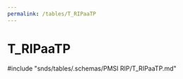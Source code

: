 ```yaml
---
permalink: /tables/T_RIPaaTP
---
```

# T\_RIPaaTP
<!-- SPDX-License-Identifier: MPL-2.0 -->

<!-- ATTENTION : Ne pas supprimer ou modifier la ligne ci-dessous -->
#include "snds/tables/.schemas/PMSI RIP/T_RIPaaTP.md"
<!-- ATTENTION : Ne pas supprimer ou modifier la ligne ci-dessus -->

